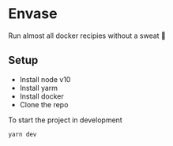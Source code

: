 # Envase

Run almost all docker recipies without a sweat 🎉

## Setup

- Install node v10
- Install yarm
- Install docker
- Clone the repo

To start the project in development

```sh
yarn dev
```
